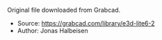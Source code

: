Original file downloaded from Grabcad.

* Source: https://grabcad.com/library/e3d-lite6-2
* Author: Jonas Halbeisen